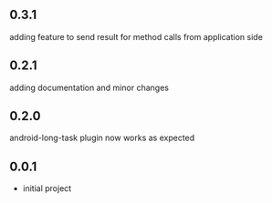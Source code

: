 ## 0.3.1

adding feature to send result for method calls from application side

## 0.2.1

adding documentation and minor changes

## 0.2.0

android-long-task plugin now works as expected

## 0.0.1

* initial project
